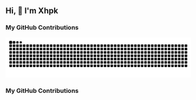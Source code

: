 ## Hi, 👋 I'm Xhpk
### My GitHub Contributions
![](https://raw.githubusercontent.com/xhpk/xhpk/refs/heads/output/github-contribution-grid-snake.svg)

### My GitHub Contributions
